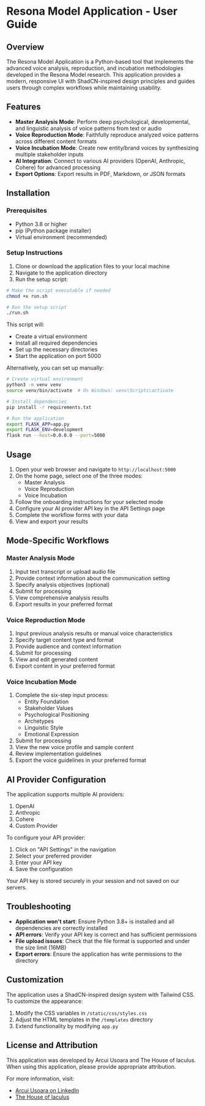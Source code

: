 # Resona Model Application - User Guide

## Overview

The Resona Model Application is a Python-based tool that implements the advanced voice analysis, reproduction, and incubation methodologies developed in the Resona Model research. This application provides a modern, responsive UI with ShadCN-inspired design principles and guides users through complex workflows while maintaining usability.

## Features

- **Master Analysis Mode**: Perform deep psychological, developmental, and linguistic analysis of voice patterns from text or audio
- **Voice Reproduction Mode**: Faithfully reproduce analyzed voice patterns across different content formats
- **Voice Incubation Mode**: Create new entity/brand voices by synthesizing multiple stakeholder inputs
- **AI Integration**: Connect to various AI providers (OpenAI, Anthropic, Cohere) for advanced processing
- **Export Options**: Export results in PDF, Markdown, or JSON formats

## Installation

### Prerequisites

- Python 3.8 or higher
- pip (Python package installer)
- Virtual environment (recommended)

### Setup Instructions

1. Clone or download the application files to your local machine
2. Navigate to the application directory
3. Run the setup script:

```bash
# Make the script executable if needed
chmod +x run.sh

# Run the setup script
./run.sh
```

This script will:
- Create a virtual environment
- Install all required dependencies
- Set up the necessary directories
- Start the application on port 5000

Alternatively, you can set up manually:

```bash
# Create virtual environment
python3 -m venv venv
source venv/bin/activate  # On Windows: venv\Scripts\activate

# Install dependencies
pip install -r requirements.txt

# Run the application
export FLASK_APP=app.py
export FLASK_ENV=development
flask run --host=0.0.0.0 --port=5000
```

## Usage

1. Open your web browser and navigate to `http://localhost:5000`
2. On the home page, select one of the three modes:
   - Master Analysis
   - Voice Reproduction
   - Voice Incubation
3. Follow the onboarding instructions for your selected mode
4. Configure your AI provider API key in the API Settings page
5. Complete the workflow forms with your data
6. View and export your results

## Mode-Specific Workflows

### Master Analysis Mode

1. Input text transcript or upload audio file
2. Provide context information about the communication setting
3. Specify analysis objectives (optional)
4. Submit for processing
5. View comprehensive analysis results
6. Export results in your preferred format

### Voice Reproduction Mode

1. Input previous analysis results or manual voice characteristics
2. Specify target content type and format
3. Provide audience and context information
4. Submit for processing
5. View and edit generated content
6. Export content in your preferred format

### Voice Incubation Mode

1. Complete the six-step input process:
   - Entity Foundation
   - Stakeholder Values
   - Psychological Positioning
   - Archetypes
   - Linguistic Style
   - Emotional Expression
2. Submit for processing
3. View the new voice profile and sample content
4. Review implementation guidelines
5. Export the voice guidelines in your preferred format

## AI Provider Configuration

The application supports multiple AI providers:

1. OpenAI
2. Anthropic
3. Cohere
4. Custom Provider

To configure your API provider:
1. Click on "API Settings" in the navigation
2. Select your preferred provider
3. Enter your API key
4. Save the configuration

Your API key is stored securely in your session and not saved on our servers.

## Troubleshooting

- **Application won't start**: Ensure Python 3.8+ is installed and all dependencies are correctly installed
- **API errors**: Verify your API key is correct and has sufficient permissions
- **File upload issues**: Check that the file format is supported and under the size limit (16MB)
- **Export errors**: Ensure the application has write permissions to the directory

## Customization

The application uses a ShadCN-inspired design system with Tailwind CSS. To customize the appearance:

1. Modify the CSS variables in `/static/css/styles.css`
2. Adjust the HTML templates in the `/templates` directory
3. Extend functionality by modifying `app.py`

## License and Attribution

This application was developed by Arcui Usoara and The House of Iaculus. When using this application, please provide appropriate attribution.

For more information, visit:
- [Arcui Usoara on LinkedIn](https://www.linkedin.com/in/arcui-usoara/)
- [The House of Iaculus](https://iaculus.com)
